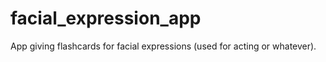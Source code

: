 # facial_expression_app
App giving flashcards for facial expressions (used for acting or whatever).
